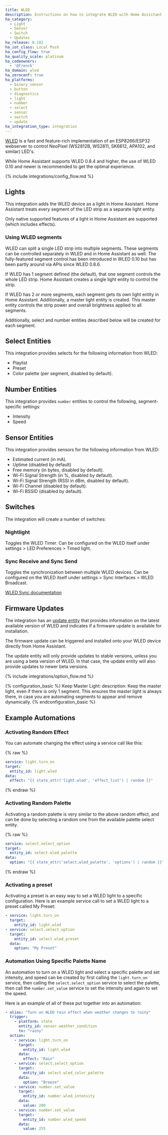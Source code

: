 ```yaml
---
title: WLED
description: Instructions on how to integrate WLED with Home Assistant.
ha_category:
  - Light
  - Sensor
  - Switch
  - Updates
ha_release: 0.102
ha_iot_class: Local Push
ha_config_flow: true
ha_quality_scale: platinum
ha_codeowners:
  - '@frenck'
ha_domain: wled
ha_zeroconf: true
ha_platforms:
  - binary_sensor
  - button
  - diagnostics
  - light
  - number
  - select
  - sensor
  - switch
  - update
ha_integration_type: integration
---
```


[WLED](https://kno.wled.ge) is a fast and feature-rich
implementation of an ESP8266/ESP32 webserver to control
NeoPixel (WS2812B, WS2811, SK6812, APA102, and similar) LED's.

While Home Assistant supports WLED 0.8.4 and higher, the use of WLED 0.10 and
newer is recommended to get the optimal experience.

{% include integrations/config_flow.md %}

## Lights

This integration adds the WLED device as a light in Home Assistant.
Home Assistant treats every segment of the LED strip as a separate light
entity.

Only native supported features of a light in Home Assistant are supported
(which includes effects).

### Using WLED segments

WLED can split a single LED strip into multiple segments.
These segments can be controlled separately in WLED and in Home Assistant as
well. The fully-featured segment control has been introduced in WLED 0.10
but has been partly around via APIs since WLED 0.8.6.

If WLED has 1 segment defined (the default), that one segment controls the whole
LED strip. Home Assistant creates a single light entity to control the
strip.

If WLED has 2 or more segments, each segment gets its own light entity in
Home Assistant. Additionally, a master light entity is created. This master
entity controls the strip power and overall brightness applied to all segments.

Additionally, select and number entities described below will be created for each segment.

## Select Entities

This integration provides selects for the following information from WLED:

- Playlist
- Preset
- Color palette (per segment, disabled by default).

## Number Entities

This integration provides `number` entities to control the following, segment-specific settings:

- Intensity
- Speed

## Sensor Entities

This integration provides sensors for the following information from WLED:

- Estimated current (in mA).
- Uptime (disabled by default)
- Free memory (in bytes, disabled by default).
- Wi-Fi Signal Strength (in %, disabled by default).
- Wi-Fi Signal Strength (RSSI in dBm, disabled by default).
- Wi-Fi Channel (disabled by default).
- Wi-Fi BSSID (disabled by default).

## Switches

The integration will create a number of switches:

### Nightlight

Toggles the WLED Timer.
Can be configured on the WLED itself under settings > LED Preferences > Timed light.

### Sync Receive and Sync Send

Toggles the synchronization between multiple WLED devices.
Can be configured on the WLED itself under settings > Sync Interfaces > WLED Broadcast.

[WLED Sync documentation](https://kno.wled.ge/interfaces/udp-realtime/)

## Firmware Updates

The integration has an [update entity](/integrations/update/) that provides
information on the latest available version of WLED and indicates if a
firmware update is available for installation.

The firmware update can be triggered and installed onto your WLED device
directly from Home Assistant.

The update entity will only provide updates to stable versions, unless you are
using a beta version of WLED. In that case, the update entity will also provide
updates to newer beta versions.

{% include integrations/option_flow.md %}

{% configuration_basic %}
Keep Master Light:
  description: Keep the master light, even if there is only 1 segment. This ensures the master light is always there, in case you are automating segments to appear and remove dynamically.
{% endconfiguration_basic %}
## Example Automations

### Activating Random Effect

You can automate changing the effect using a service call like this:

{% raw %}

```yaml
service: light.turn_on
target:
  entity_id: light.wled
data:
  effect: "{{ state_attr('light.wled', 'effect_list') | random }}"
```

{% endraw %}

### Activating Random Palette

Activating a random palette is very similar to the above random effect,
and can be done by selecting a random one from the available palette select
entity.

{% raw %}

```yaml
service: select.select_option
target:
  entity_id: select.wled_palette
data:
  option: "{{ state_attr('select.wled_palette', 'options') | random }}"
```

{% endraw %}

### Activating a preset

Activating a preset is an easy way to set a WLED light to a specific
configuration. Here is an example service call to set a WLED light 
to a preset called My Preset:

```yaml
- service: light.turn_on
  target:
    entity_id: light.wled
- service: select.select_option
  target:
    entity_id: select.wled_preset
  data:
    option: "My Preset"
```

### Automation Using Specific Palette Name

An automation to turn on a WLED light and select a specific palette and
set intensity, and speed can be created by first calling the `light.turn_on`
service, then calling the `select.select_option` service to select the
palette, then call the `number.set_value` service to set the intensity
and again to set the speed. 

Here is an example of all of these put together into an automation:

```yaml
- alias: "Turn on WLED rain effect when weather changes to rainy"
  trigger:
    - platform: state
      entity_id: sensor.weather_condition
      to: "rainy"
  action:
    - service: light.turn_on
      target:
        entity_id: light.wled
      data:
        effect: "Rain"
    - service: select.select_option
      target:
        entity_id: select.wled_color_palette
      data:
        option: "Breeze"
    - service: number.set_value
      target:
        entity_id: number.wled_intensity
      data:
        value: 200
    - service: number.set_value
      target:
        entity_id: number.wled_speed
      data:
        value: 255
```
